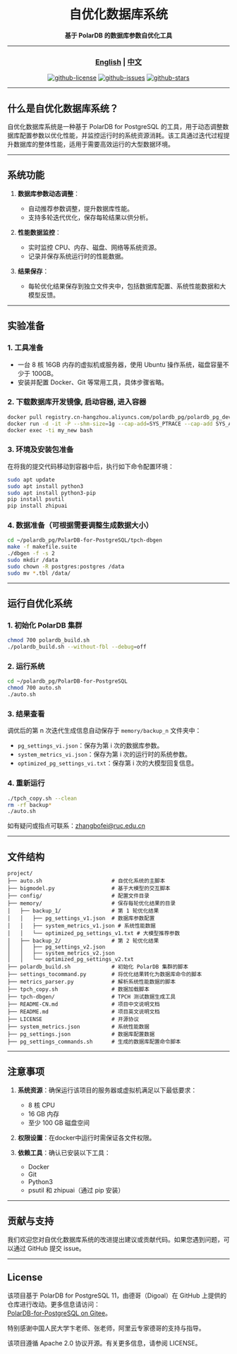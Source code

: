 
<div align="center">

# 自优化数据库系统

**基于 PolarDB 的数据库参数自优化工具**

---

### [English](README.md) | [中文](README-CN.md)

[![github-license](https://img.shields.io/github/license/2022201318/Self-Optimizing-Database-System?style=for-the-badge&logo=github)](LICENSE)
[![github-issues](https://img.shields.io/github/issues/2022201318/Self-Optimizing-Database-System?style=for-the-badge&logo=github)](https://github.com/2022201318/Self-Optimizing-Database-System/issues)
[![github-stars](https://img.shields.io/github/stars/2022201318/Self-Optimizing-Database-System?style=for-the-badge&logo=github)](https://github.com/p2022201318/Self-Optimizing-Database-System/stargazers)

</div>

---

## 什么是自优化数据库系统？

自优化数据库系统是一种基于 PolarDB for PostgreSQL 的工具，用于动态调整数据库配置参数以优化性能，并监控运行时的系统资源消耗。该工具通过迭代过程提升数据库的整体性能，适用于需要高效运行的大型数据环境。

---

## 系统功能

1. **数据库参数动态调整**：
   - 自动推荐参数调整，提升数据库性能。
   - 支持多轮迭代优化，保存每轮结果以供分析。

2. **性能数据监控**：
   - 实时监控 CPU、内存、磁盘、网络等系统资源。
   - 记录并保存系统运行时的性能数据。

3. **结果保存**：
   - 每轮优化结果保存到独立文件夹中，包括数据库配置、系统性能数据和大模型反馈。

---

## 实验准备

### 1. 工具准备

- 一台 8 核 16GB 内存的虚拟机或服务器，使用 Ubuntu 操作系统，磁盘容量不少于 100GB。
- 安装并配置 Docker、Git 等常用工具，具体步骤省略。

### 2. 下载数据库开发镜像, 启动容器, 进入容器

```bash
docker pull registry.cn-hangzhou.aliyuncs.com/polardb_pg/polardb_pg_devel:ubuntu20.04
docker run -d -it -P --shm-size=1g --cap-add=SYS_PTRACE --cap-add SYS_ADMIN --privileged=true --name my_new registry.cn-hangzhou.aliyuncs.com/polardb_pg/polardb_pg_devel:ubuntu20.04 bash
docker exec -ti my_new bash
```

### 3. 环境及安装包准备

在将我的提交代码移动到容器中后，执行如下命令配置环境：

```bash
sudo apt update
sudo apt install python3
sudo apt install python3-pip
pip install psutil
pip install zhipuai
```

### 4. 数据准备（可根据需要调整生成数据大小）

```bash
cd ~/polardb_pg/PolarDB-for-PostgreSQL/tpch-dbgen
make -f makefile.suite
./dbgen -f -s 2
sudo mkdir /data
sudo chown -R postgres:postgres /data
sudo mv *.tbl /data/
```

---

## 运行自优化系统

### 1. 初始化 PolarDB 集群

```bash
chmod 700 polardb_build.sh
./polardb_build.sh --without-fbl --debug=off
```

### 2. 运行系统

```bash
cd ~/polardb_pg/PolarDB-for-PostgreSQL
chmod 700 auto.sh
./auto.sh
```

### 3. 结果查看

调优后的第 n 次迭代生成信息自动保存于 `memory/backup_n` 文件夹中：

- `pg_settings_vi.json`：保存为第 i 次的数据库参数。
- `system_metrics_vi.json`：保存为第 i 次的运行时的系统参数。
- `optimized_pg_settings_vi.txt`：保存第 i 次的大模型回复信息。

### 4. 重新运行

```bash
./tpch_copy.sh --clean
rm -rf backup*
./auto.sh
```

如有疑问或指点可联系：zhangbofei@ruc.edu.cn

---

## 文件结构

```plaintext
project/
├── auto.sh                      # 自优化系统的主脚本
├── bigmodel.py                  # 基于大模型的交互脚本
├── config/                      # 配置文件目录
├── memory/                      # 保存每轮优化结果的目录
│   ├── backup_1/                # 第 1 轮优化结果
│   │   ├── pg_settings_v1.json  # 数据库参数配置
│   │   ├── system_metrics_v1.json # 系统性能数据
│   │   └── optimized_pg_settings_v1.txt # 大模型推荐参数
│   ├── backup_2/                # 第 2 轮优化结果
│   │   ├── pg_settings_v2.json
│   │   ├── system_metrics_v2.json
│   │   └── optimized_pg_settings_v2.txt
├── polardb_build.sh             # 初始化 PolarDB 集群的脚本
├── settings_tocommand.py        # 将优化结果转化为数据库命令的脚本
├── metrics_parser.py            # 解析系统性能数据的脚本
├── tpch_copy.sh                 # 数据加载脚本
├── tpch-dbgen/                  # TPCH 测试数据生成工具
├── README-CN.md                 # 项目中文说明文档
├── README.md                    # 项目英文说明文档
├── LICENSE                      # 开源协议
├── system_metrics.json          # 系统性能数据
├── pg_settings.json             # 数据库配置数据
├── pg_settings_commands.sh      # 生成的数据库配置命令脚本
```

---

## 注意事项

1. **系统资源**：确保运行该项目的服务器或虚拟机满足以下最低要求：
   - 8 核 CPU
   - 16 GB 内存
   - 至少 100 GB 磁盘空间

2. **权限设置**：在docker中运行时需保证各文件权限。

3. **依赖工具**：确认已安装以下工具：
   - Docker
   - Git
   - Python3
   - psutil 和 zhipuai（通过 pip 安装）

---

## 贡献与支持

我们欢迎您对自优化数据库系统的改进提出建议或贡献代码。如果您遇到问题，可以通过 GitHub 提交 issue。

---

## License

该项目基于 PolarDB for PostgreSQL 11，由德哥（Digoal）在 GitHub 上提供的仓库进行改动。更多信息请访问：  
[PolarDB-for-PostgreSQL on Gitee](https://gitee.com/digoal/PolarDB-for-PostgreSQL)。

特别感谢中国人民大学卞老师、张老师，阿里云专家德哥的支持与指导。

该项目遵循 Apache 2.0 协议开源。有关更多信息，请参阅 LICENSE。

